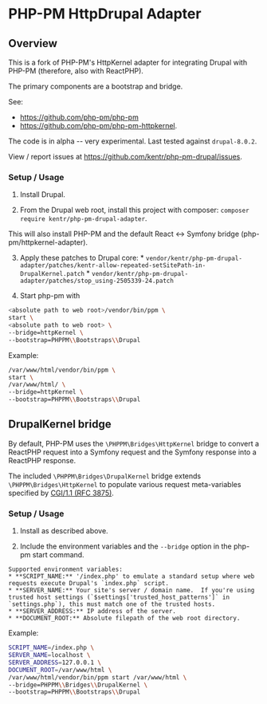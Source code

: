 # PHP-PM HttpDrupal Adapter

## Overview

This is a fork of PHP-PM's HttpKernel adapter for integrating Drupal with PHP-PM (therefore, also with ReactPHP).

The primary components are a bootstrap and bridge.

See:
* https://github.com/php-pm/php-pm
* https://github.com/php-pm/php-pm-httpkernel.

The code is in alpha -- very experimental.  Last tested against `drupal-8.0.2`.

View / report issues at https://github.com/kentr/php-pm-drupal/issues.

### Setup / Usage

  1. Install Drupal.

  2. From the Drupal web root, install this project with composer: `composer require kentr/php-pm-drupal-adapter`.

  This will also install PHP-PM and the default React <-> Symfony bridge (php-pm/httpkernel-adapter).

  3. Apply these patches to Drupal core:
    * `vendor/kentr/php-pm-drupal-adapter/patches/kentr-allow-repeated-setSitePath-in-DrupalKernel.patch`
    * `vendor/kentr/php-pm-drupal-adapter/patches/stop_using-2505339-24.patch`

  4. Start php-pm with

```bash
<absolute path to web root>/vendor/bin/ppm \
start \
<absolute path to web root> \
--bridge=httpKernel \
--bootstrap=PHPPM\\Bootstraps\\Drupal
```

Example:
```bash
/var/www/html/vendor/bin/ppm \
start \
/var/www/html/ \
--bridge=httpKernel \
--bootstrap=PHPPM\\Bootstraps\\Drupal
```

## DrupalKernel bridge
By default, PHP-PM uses the `\PHPPM\Bridges\HttpKernel` bridge to convert a ReactPHP request into a Symfony request and the Symfony response into a ReactPHP response.

The included `\PHPPM\Bridges\DrupalKernel` bridge extends `\PHPPM\Bridges\HttpKernel` to populate various request meta-variables specified by [CGI/1.1 (RFC 3875)](http://www.faqs.org/rfcs/rfc3875.html).

### Setup / Usage

  1. Install as described above.

  2. Include the environment variables and the `--bridge` option in the php-pm start command.

    Supported environment variables:
    * **SCRIPT_NAME:** '/index.php' to emulate a standard setup where web requests execute Drupal's `index.php` script.
    * **SERVER_NAME:** Your site's server / domain name.  If you're using trusted host settings (`$settings['trusted_host_patterns']` in `settings.php`), this must match one of the trusted hosts.
    * **SERVER_ADDRESS:** IP address of the server.
    * **DOCUMENT_ROOT:** Absolute filepath of the web root directory.

Example:

```bash
SCRIPT_NAME=/index.php \
SERVER_NAME=localhost \
SERVER_ADDRESS=127.0.0.1 \
DOCUMENT_ROOT=/var/www/html \
/var/www/html/vendor/bin/ppm start /var/www/html \
--bridge=PHPPM\\Bridges\\DrupalKernel \
--bootstrap=PHPPM\\Bootstraps\\Drupal
```
